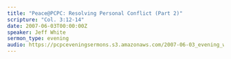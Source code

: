 ```yaml
---
title: "Peace@PCPC: Resolving Personal Conflict (Part 2)"
scripture: "Col. 3:12-14"
date: 2007-06-03T00:00:00Z
speaker: Jeff White
sermon_type: evening
audio: https://pcpceveningsermons.s3.amazonaws.com/2007-06-03_evening_white.mp3 
---
```



